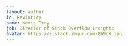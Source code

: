 ```yaml
---
layout: author
id: kevintroy
name: Kevin Troy
job: Director of Stack Overflow Insights
avatar: https://i.stack.imgur.com/8b9oX.jpg
---
```



